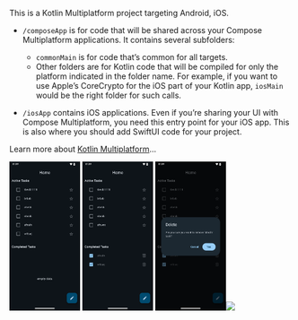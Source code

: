 This is a Kotlin Multiplatform project targeting Android, iOS.

* `/composeApp` is for code that will be shared across your Compose Multiplatform applications.
  It contains several subfolders:
  - `commonMain` is for code that’s common for all targets.
  - Other folders are for Kotlin code that will be compiled for only the platform indicated in the folder name.
    For example, if you want to use Apple’s CoreCrypto for the iOS part of your Kotlin app,
    `iosMain` would be the right folder for such calls.

* `/iosApp` contains iOS applications. Even if you’re sharing your UI with Compose Multiplatform, 
  you need this entry point for your iOS app. This is also where you should add SwiftUI code for your project.


Learn more about [Kotlin Multiplatform](https://www.jetbrains.com/help/kotlin-multiplatform-dev/get-started.html)…

<img src="/screenshoots/Screenshot_20240502_123916.png" width="25%"> <img src="/screenshoots/Screenshot_20240502_123943.png" width="25%"> <img src="/screenshoots/Screenshot_20240502_123957.png" width="25%"><image src="/screenshoots/Screenshot_20240502_124012.png" width="25%">
